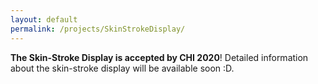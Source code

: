 ```yaml
---
layout: default
permalink: /projects/SkinStrokeDisplay/
---
```


**The Skin-Stroke Display is accepted by CHI 2020**! Detailed information about the skin-stroke display will be available soon :D.
